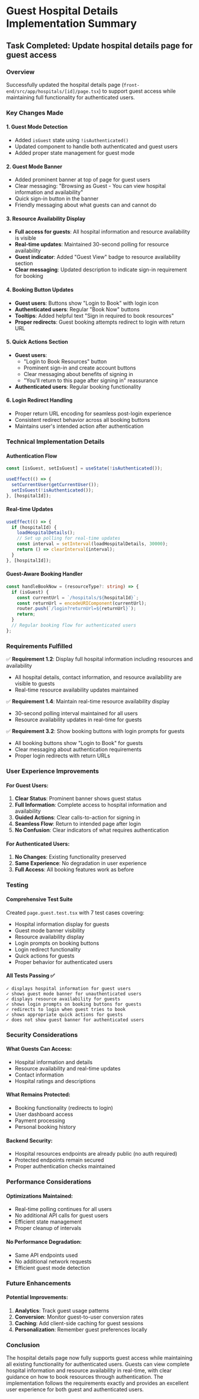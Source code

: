 # Guest Hospital Details Implementation Summary

## Task Completed: Update hospital details page for guest access

### Overview
Successfully updated the hospital details page (`front-end/src/app/hospitals/[id]/page.tsx`) to support guest access while maintaining full functionality for authenticated users.

### Key Changes Made

#### 1. Guest Mode Detection
- Added `isGuest` state using `!isAuthenticated()`
- Updated component to handle both authenticated and guest users
- Added proper state management for guest mode

#### 2. Guest Mode Banner
- Added prominent banner at top of page for guest users
- Clear messaging: "Browsing as Guest - You can view hospital information and availability"
- Quick sign-in button in the banner
- Friendly messaging about what guests can and cannot do

#### 3. Resource Availability Display
- **Full access for guests**: All hospital information and resource availability is visible
- **Real-time updates**: Maintained 30-second polling for resource availability
- **Guest indicator**: Added "Guest View" badge to resource availability section
- **Clear messaging**: Updated description to indicate sign-in requirement for booking

#### 4. Booking Button Updates
- **Guest users**: Buttons show "Login to Book" with login icon
- **Authenticated users**: Regular "Book Now" buttons
- **Tooltips**: Added helpful text "Sign in required to book resources"
- **Proper redirects**: Guest booking attempts redirect to login with return URL

#### 5. Quick Actions Section
- **Guest users**: 
  - "Login to Book Resources" button
  - Prominent sign-in and create account buttons
  - Clear messaging about benefits of signing in
  - "You'll return to this page after signing in" reassurance
- **Authenticated users**: Regular booking functionality

#### 6. Login Redirect Handling
- Proper return URL encoding for seamless post-login experience
- Consistent redirect behavior across all booking buttons
- Maintains user's intended action after authentication

### Technical Implementation Details

#### Authentication Flow
```typescript
const [isGuest, setIsGuest] = useState(!isAuthenticated());

useEffect(() => {
  setCurrentUser(getCurrentUser());
  setIsGuest(!isAuthenticated());
}, [hospitalId]);
```

#### Real-time Updates
```typescript
useEffect(() => {
  if (hospitalId) {
    loadHospitalDetails();
    // Set up polling for real-time updates
    const interval = setInterval(loadHospitalDetails, 30000);
    return () => clearInterval(interval);
  }
}, [hospitalId]);
```

#### Guest-Aware Booking Handler
```typescript
const handleBookNow = (resourceType?: string) => {
  if (isGuest) {
    const currentUrl = `/hospitals/${hospitalId}`;
    const returnUrl = encodeURIComponent(currentUrl);
    router.push(`/login?returnUrl=${returnUrl}`);
    return;
  }
  // Regular booking flow for authenticated users
};
```

### Requirements Fulfilled

✅ **Requirement 1.2**: Display full hospital information including resources and availability
- All hospital details, contact information, and resource availability are visible to guests
- Real-time resource availability updates maintained

✅ **Requirement 1.4**: Maintain real-time resource availability display  
- 30-second polling interval maintained for all users
- Resource availability updates in real-time for guests

✅ **Requirement 3.2**: Show booking buttons with login prompts for guests
- All booking buttons show "Login to Book" for guests
- Clear messaging about authentication requirements
- Proper login redirects with return URLs

### User Experience Improvements

#### For Guest Users:
1. **Clear Status**: Prominent banner shows guest status
2. **Full Information**: Complete access to hospital information and availability
3. **Guided Actions**: Clear calls-to-action for signing in
4. **Seamless Flow**: Return to intended page after login
5. **No Confusion**: Clear indicators of what requires authentication

#### For Authenticated Users:
1. **No Changes**: Existing functionality preserved
2. **Same Experience**: No degradation in user experience
3. **Full Access**: All booking features work as before

### Testing

#### Comprehensive Test Suite
Created `page.guest.test.tsx` with 7 test cases covering:
- Hospital information display for guests
- Guest mode banner visibility
- Resource availability display
- Login prompts on booking buttons
- Login redirect functionality
- Quick actions for guests
- Proper behavior for authenticated users

#### All Tests Passing ✅
```
✓ displays hospital information for guest users
✓ shows guest mode banner for unauthenticated users  
✓ displays resource availability for guests
✓ shows login prompts on booking buttons for guests
✓ redirects to login when guest tries to book
✓ shows appropriate quick actions for guests
✓ does not show guest banner for authenticated users
```

### Security Considerations

#### What Guests Can Access:
- Hospital information and details
- Resource availability and real-time updates
- Contact information
- Hospital ratings and descriptions

#### What Remains Protected:
- Booking functionality (redirects to login)
- User dashboard access
- Payment processing
- Personal booking history

#### Backend Security:
- Hospital resources endpoints are already public (no auth required)
- Protected endpoints remain secured
- Proper authentication checks maintained

### Performance Considerations

#### Optimizations Maintained:
- Real-time polling continues for all users
- No additional API calls for guest users
- Efficient state management
- Proper cleanup of intervals

#### No Performance Degradation:
- Same API endpoints used
- No additional network requests
- Efficient guest mode detection

### Future Enhancements

#### Potential Improvements:
1. **Analytics**: Track guest usage patterns
2. **Conversion**: Monitor guest-to-user conversion rates
3. **Caching**: Add client-side caching for guest sessions
4. **Personalization**: Remember guest preferences locally

### Conclusion

The hospital details page now fully supports guest access while maintaining all existing functionality for authenticated users. Guests can view complete hospital information and resource availability in real-time, with clear guidance on how to book resources through authentication. The implementation follows the requirements exactly and provides an excellent user experience for both guest and authenticated users.